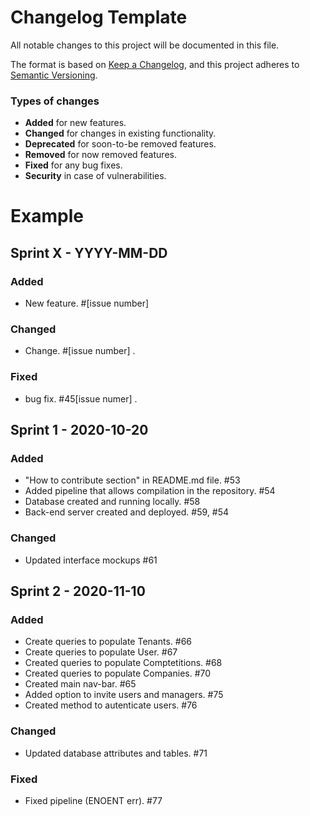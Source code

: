 # Changelog Template
All notable changes to this project will be documented in this file.

The format is based on [Keep a Changelog](https://keepachangelog.com/en/1.0.0/),
and this project adheres to [Semantic Versioning](https://semver.org/spec/v2.0.0.html).

### Types of changes

- **Added**  for new features.
- **Changed** for changes in existing functionality.
- **Deprecated** for soon-to-be removed features.
- **Removed** for now removed features.
- **Fixed** for any bug fixes.
- **Security** in case of vulnerabilities.


# Example

## Sprint X - YYYY-MM-DD 
### Added 
- New feature. #[issue number] 

### Changed
- Change. #[issue number] .

### Fixed
- bug fix. #45[issue numer] .


## Sprint 1 - 2020-10-20
### Added
- "How to contribute section" in README.md file. #53 
- Added pipeline that allows compilation in the repository. #54
- Database created and running locally. #58
- Back-end server created and deployed. #59, #54

### Changed
- Updated interface mockups #61


## Sprint 2 - 2020-11-10 
### Added 

- Create queries to populate Tenants. #66
- Create queries to populate User. #67
- Created queries to populate Comptetitions. #68
- Created queries to populate Companies. #70
- Created main nav-bar. #65
- Added option to invite users and managers. #75
- Created method to autenticate users. #76

### Changed
- Updated database attributes and tables. #71

### Fixed
- Fixed pipeline (ENOENT err). #77 




